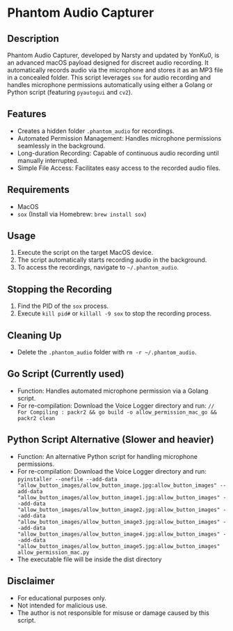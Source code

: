 # Phantom Audio Capturer

## Description
Phantom Audio Capturer, developed by Narsty and updated by YonKu0, is an advanced macOS payload designed for discreet audio recording. It automatically records audio via the microphone and stores it as an MP3 file in a concealed folder. This script leverages `sox` for audio recording and handles microphone permissions automatically using either a Golang or Python script (featuring `pyautogui` and `cv2`).

## Features
- Creates a hidden folder `.phantom_audio` for recordings.
- Automated Permission Management: Handles microphone permissions seamlessly in the background.
- Long-duration Recording: Capable of continuous audio recording until manually interrupted.
- Simple File Access: Facilitates easy access to the recorded audio files.

## Requirements
- MacOS
- `sox` (Install via Homebrew: `brew install sox`)

## Usage
1. Execute the script on the target MacOS device.
2. The script automatically starts recording audio in the background.
3. To access the recordings, navigate to `~/.phantom_audio`.

## Stopping the Recording
1. Find the PID of the `sox` process.
2. Execute `kill pid#` or `killall -9 sox` to stop the recording process.

## Cleaning Up
- Delete the `.phantom_audio` folder with `rm -r ~/.phantom_audio`.

## Go Script (Currently used) 
- Function: Handles automated microphone permission via a Golang script.
- For re-compilation: Download the Voice Logger directory and run: `// For Compiling : packr2 && go build -o allow_permission_mac_go && packr2 clean`

## Python Script Alternative (Slower and heavier)
- Function: An alternative Python script for handling microphone permissions.
- For re-compilation: Download the Voice Logger directory and run:
 `pyinstaller --onefile --add-data "allow_button_images/allow_button_image.jpg:allow_button_images" --add-data "allow_button_images/allow_button_image1.jpg:allow_button_images" --add-data "allow_button_images/allow_button_image2.jpg:allow_button_images" --add-data "allow_button_images/allow_button_image3.jpg:allow_button_images" --add-data "allow_button_images/allow_button_image4.jpg:allow_button_images" --add-data "allow_button_images/allow_button_image5.jpg:allow_button_images" allow_permission_mac.py`
- The executable file will be inside the dist directory
  
## Disclaimer
- For educational purposes only.
- Not intended for malicious use.
- The author is not responsible for misuse or damage caused by this script.
